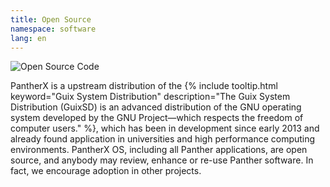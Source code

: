 ```yaml
---
title: Open Source
namespace: software
lang: en
---
```


![Open Source Code](/assets/images/code.png)

PantherX is a upstream distribution of the {% include tooltip.html keyword="Guix System Distribution" description="The Guix System Distribution (GuixSD) is an advanced distribution of the GNU operating system developed by the GNU Project—which respects the freedom of computer users." %}, which has been in development since early 2013 and already found application in universities and high performance computing environments. PantherX OS, including all Panther applications, are open source, and anybody may review, enhance or re-use Panther software. In fact, we encourage adoption in other projects.